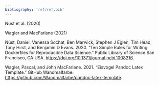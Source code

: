 ```yaml
---
bibliography: 'ref/ref.bib'
---
```


Nüst et al. (2020)

Wagler and MacFarlane (2021)

Nüst, Daniel, Vanessa Sochat, Ben Marwick, Stephen J Eglen, Tim Head,
Tony Hirst, and Benjamin D Evans. 2020. “Ten Simple Rules for Writing
Dockerfiles for Reproducible Data Science.” Public Library of Science
San Francisco, CA USA. <https://doi.org/10.1371/journal.pcbi.1008316>.

Wagler, Pascal, and John MacFarlane. 2021. “Eisvogel Pandoc Latex
Template.” GitHub Wandmalfarbe.
<https://github.com/Wandmalfarbe/pandoc-latex-template>.
